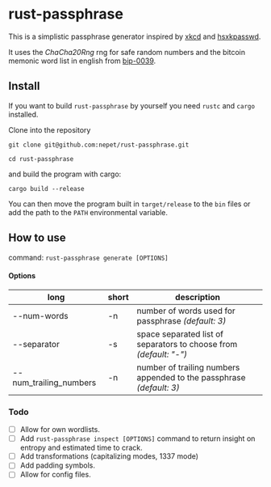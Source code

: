 # rust-passphrase

This is a simplistic passphrase generator inspired by [xkcd](https://xkcd.com/936/) and [hsxkpasswd](https://github.com/bbusschots/hsxkpasswd).

It uses the _ChaCha20Rng_ rng for safe random numbers and the bitcoin memonic word list in english from [bip-0039](https://github.com/bitcoin/bips/blob/master/bip-0039/bip-0039-wordlists.md).

## Install
If you want to build `rust-passphrase` by yourself you need `rustc` and `cargo` installed.

Clone into the repository
```
git clone git@github.com:nepet/rust-passphrase.git
```
```
cd rust-passphrase
```

and build the program with cargo:
```
cargo build --release
```

You can then move the program built in `target/release` to the `bin` files or add the path to the `PATH` environmental variable.

## How to use

command: `rust-passphrase generate [OPTIONS]`
#### Options
|long|short|description|
|-|-|-|
|--num-words|-n|number of words used for passphrase _(default: 3)_|
|--separator|-s|space separated list of separators to choose from _(default: "-")_|
|--num_trailing_numbers|-n|number of trailing numbers appended to the passphrase _(default: 3)_|


### Todo

- [ ] Allow for own wordlists.
- [ ] Add `rust-passphrase inspect [OPTIONS]` command to return insight on entropy and estimated time to crack.
- [ ] Add transformations (capitalizing modes, 1337 mode)
- [ ] Add padding symbols.
- [ ] Allow for config files.
